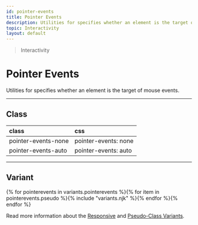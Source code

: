 ```yaml
---
id: pointer-events
title: Pointer Events
description: Utilities for specifies whether an element is the target of mouse events.
topic: Interactivity
layout: default
---
```


> Interactivity

# Pointer Events

Utilities for specifies whether an element is the target of mouse events.

---

## Class

| <span class="px-3 py-1 text-white (dark)text-charcoal-100 bg-gray-700 (dark)bg-gray-600 rounded-full">class</span> | <span class="px-3 py-1 text-white (dark)text-charcoal-100 bg-gray-700 (dark)bg-gray-600 rounded-full">css</span> |
|:--|:--|
| pointer-events-none | pointer-events: none |
| pointer-events-auto | pointer-events: auto |

---

## Variant

<y class="flex flex-gap-2 flex-wrap justify-start items-center">{% for pointerevents in variants.pointerevents %}{% for item in pointerevents.pseudo %}{% include "variants.njk" %}{% endfor %}{% endfor %}</y>

Read more information about the [Responsive](/responsive) and [Pseudo-Class Variants](/pseudo-class-variants/).

